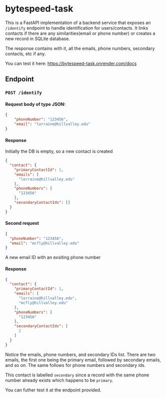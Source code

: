 # bytespeed-task

This is a FastAPI implementation of a backend service that exposes an `/identify` endpoint to handle identification for users/contacts. It links contacts if there are any similarities(email or phone number) or creates a new record in SQLite database.

The response contains with it, all the emails, phone numbers, secondary contacts, etc if any.

You can test it here: https://bytespeed-task.onrender.com/docs

## Endpoint
### `POST /identify`

#### Request body of type JSON:
```json
{
    "phoneNumber": "123456",
    "email": "lorraine@hillvalley.edu"
}
```

#### Response
Initially the DB is empty, so a new contact is created
```json
{
  "contact": {
    "primaryContactId": 1,
    "emails": [
      "lorraine@hillvalley.edu"
    ],
    "phoneNumbers": [
      "123456"
    ],
    "secondaryContactIds": []
  }
}
```

#### Second request
```json
{
  "phoneNumber": "123456",
  "email": "mcfly@hillvalley.edu"
}
```
A new email ID with an exsiting phone number

#### Response
```json
{
  "contact": {
    "primaryContactId": 1,
    "emails": [
      "lorraine@hillvalley.edu",
      "mcfly@hillvalley.edu"
    ],
    "phoneNumbers": [
      "123456"
    ],
    "secondaryContactIds": [
      2
    ]
  }
}
```
Notice the emails, phone numbers, and secondary IDs list. There are two emails, the first one being the primary email, followed by secondary emails, and so on. The same follows for phone numbers and secondary ids.

This contact is labelled `secondary` since a record with the same phone number already exists which happens to be `primary`.

You can futher test it at the endpoint provided.

